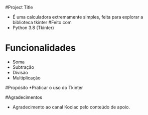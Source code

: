 #Project Title
* É uma calculadora extremamente simples, feita para explorar a biblioteca tkinter
#Feito com
* Python 3.8 (Tkinter)

# Funcionalidades
* Soma
* Subtração
* Divisão
* Multiplicação

#Propósito
*Praticar o uso do Tkinter

#Agradecimentos
* Agradecimento ao canal Koolac pelo conteúdo de apoio.
